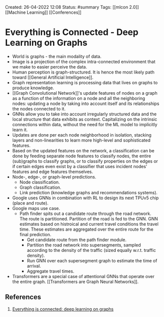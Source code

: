 Created: 26-04-2022 12:08
Status: #summary 
Tags: [[mlcon 2.0]] [[Machine Learning]] [[Conferences]]

# Everything is Connected - Deep Learning on Graphs
- World is graphs - the main modality of data.
- Image is a projection of the complex intra-connected environment that we make to easier perceive the data.
- Human perception is graph-structured. It is hence the most likely path toward [[General Artificial Intelligence]].
- Graph representation learning is processing data that lives on graphs to produce knowledge.
- [[Graph Convolutional Network]]'s update features of nodes on a graph as a function of the information on a node and all the neighboring nodes: updating a node by taking into account itself and its relationships the nodes connected to it.
- GNNs allow you to take into account irregularly structured data and the local structure that data exhibits as context. Capitalizing on the intrinsic connections within data, without the need for the ML model to implicitly learn it.
- Updates are done per each node neighborhood in isolation, stacking layers and non-linearities to learn more high-level and sophisticated features.
- Based on the updated features on the network, a classification can be done by feeding separate node features to classify nodes, the entire (sub)graphs to classify graphs, or to classify properties on the edges or if certain edges even exist by a classifier that uses incident nodes' features and edge features themselves.
- Node-, edge-, or graph-level predictions.
	- Node classification.
	- Graph classification.
	- Link prediction (knowledge graphs and recommendations systems). 
- Google uses GNNs in combination with RL to design its next TPUv5 chip (place and route).
- Google maps use case.
	- Path finder spits out a candidate route through the road network. The route is partitioned. Partition of the road is fed to the GNN. GNN estimates based on histroical and current travel conditions the travel time. These estimates are aggregated over the entire route for the final prediction.
		- Get candidate route from the path finder module.
		- Partition the road network into supersegments, sampled according to the density of the traffic (sized equally w.r.t. traffic density).
		- Run GNN over each supersegment graph to estimate the time of arrival.
		- Aggregate travel times.
- Transformers are a special case of attentional GNNs that operate over the entire graph. [[Transformers are Graph Neural Networks]].
## References
1. [Everything is connected: deep learning on graphs](https://www.youtube.com/watch?v=tL7-Lc38m24)